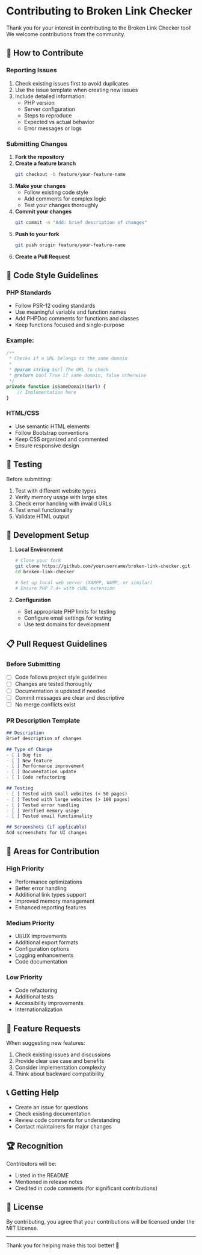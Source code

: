 # Contributing to Broken Link Checker

Thank you for your interest in contributing to the Broken Link Checker tool! We welcome contributions from the community.

## 🤝 How to Contribute

### Reporting Issues
1. Check existing issues first to avoid duplicates
2. Use the issue template when creating new issues
3. Include detailed information:
   - PHP version
   - Server configuration
   - Steps to reproduce
   - Expected vs actual behavior
   - Error messages or logs

### Submitting Changes
1. **Fork the repository**
2. **Create a feature branch**
   ```bash
   git checkout -b feature/your-feature-name
   ```
3. **Make your changes**
   - Follow existing code style
   - Add comments for complex logic
   - Test your changes thoroughly
4. **Commit your changes**
   ```bash
   git commit -m "Add: brief description of changes"
   ```
5. **Push to your fork**
   ```bash
   git push origin feature/your-feature-name
   ```
6. **Create a Pull Request**

## 📝 Code Style Guidelines

### PHP Standards
- Follow PSR-12 coding standards
- Use meaningful variable and function names
- Add PHPDoc comments for functions and classes
- Keep functions focused and single-purpose

### Example:
```php
/**
 * Checks if a URL belongs to the same domain
 * 
 * @param string $url The URL to check
 * @return bool True if same domain, false otherwise
 */
private function isSameDomain($url) {
    // Implementation here
}
```

### HTML/CSS
- Use semantic HTML elements
- Follow Bootstrap conventions
- Keep CSS organized and commented
- Ensure responsive design

## 🧪 Testing

Before submitting:
1. Test with different website types
2. Verify memory usage with large sites
3. Check error handling with invalid URLs
4. Test email functionality
5. Validate HTML output

## 🔧 Development Setup

1. **Local Environment**
   ```bash
   # Clone your fork
   git clone https://github.com/yourusername/broken-link-checker.git
   cd broken-link-checker
   
   # Set up local web server (XAMPP, WAMP, or similar)
   # Ensure PHP 7.4+ with cURL extension
   ```

2. **Configuration**
   - Set appropriate PHP limits for testing
   - Configure email settings for testing
   - Use test domains for development

## 📋 Pull Request Guidelines

### Before Submitting
- [ ] Code follows project style guidelines
- [ ] Changes are tested thoroughly
- [ ] Documentation is updated if needed
- [ ] Commit messages are clear and descriptive
- [ ] No merge conflicts exist

### PR Description Template
```markdown
## Description
Brief description of changes

## Type of Change
- [ ] Bug fix
- [ ] New feature
- [ ] Performance improvement
- [ ] Documentation update
- [ ] Code refactoring

## Testing
- [ ] Tested with small websites (< 50 pages)
- [ ] Tested with large websites (> 100 pages)
- [ ] Tested error handling
- [ ] Verified memory usage
- [ ] Tested email functionality

## Screenshots (if applicable)
Add screenshots for UI changes
```

## 🎯 Areas for Contribution

### High Priority
- Performance optimizations
- Better error handling
- Additional link types support
- Improved memory management
- Enhanced reporting features

### Medium Priority
- UI/UX improvements
- Additional export formats
- Configuration options
- Logging enhancements
- Code documentation

### Low Priority
- Code refactoring
- Additional tests
- Accessibility improvements
- Internationalization

## 🚀 Feature Requests

When suggesting new features:
1. Check existing issues and discussions
2. Provide clear use case and benefits
3. Consider implementation complexity
4. Think about backward compatibility

## 📞 Getting Help

- Create an issue for questions
- Check existing documentation
- Review code comments for understanding
- Contact maintainers for major changes

## 🏆 Recognition

Contributors will be:
- Listed in the README
- Mentioned in release notes
- Credited in code comments (for significant contributions)

## 📄 License

By contributing, you agree that your contributions will be licensed under the MIT License.

---

Thank you for helping make this tool better! 🙏
